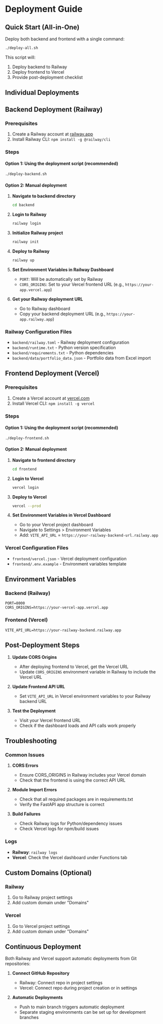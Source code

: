 # Deployment Guide

## Quick Start (All-in-One)

Deploy both backend and frontend with a single command:

```bash
./deploy-all.sh
```

This script will:
1. Deploy backend to Railway
2. Deploy frontend to Vercel
3. Provide post-deployment checklist

## Individual Deployments

## Backend Deployment (Railway)

### Prerequisites
1. Create a Railway account at [railway.app](https://railway.app)
2. Install Railway CLI: `npm install -g @railway/cli`

### Steps

#### Option 1: Using the deployment script (recommended)
```bash
./deploy-backend.sh
```

#### Option 2: Manual deployment
1. **Navigate to backend directory**
   ```bash
   cd backend
   ```

2. **Login to Railway**
   ```bash
   railway login
   ```

3. **Initialize Railway project**
   ```bash
   railway init
   ```

4. **Deploy to Railway**
   ```bash
   railway up
   ```

5. **Set Environment Variables in Railway Dashboard**
   - `PORT`: Will be automatically set by Railway
   - `CORS_ORIGINS`: Set to your Vercel frontend URL (e.g., `https://your-app.vercel.app`)

6. **Get your Railway deployment URL**
   - Go to Railway dashboard
   - Copy your backend deployment URL (e.g., `https://your-app.railway.app`)

### Railway Configuration Files
- `backend/railway.toml` - Railway deployment configuration
- `backend/runtime.txt` - Python version specification
- `backend/requirements.txt` - Python dependencies
- `backend/data/portfolio_data.json` - Portfolio data from Excel import

## Frontend Deployment (Vercel)

### Prerequisites
1. Create a Vercel account at [vercel.com](https://vercel.com)
2. Install Vercel CLI: `npm install -g vercel`

### Steps

#### Option 1: Using the deployment script (recommended)
```bash
./deploy-frontend.sh
```

#### Option 2: Manual deployment
1. **Navigate to frontend directory**
   ```bash
   cd frontend
   ```

2. **Login to Vercel**
   ```bash
   vercel login
   ```

3. **Deploy to Vercel**
   ```bash
   vercel --prod
   ```

4. **Set Environment Variables in Vercel Dashboard**
   - Go to your Vercel project dashboard
   - Navigate to Settings > Environment Variables
   - Add: `VITE_API_URL` = `https://your-railway-backend-url.railway.app`

### Vercel Configuration Files
- `frontend/vercel.json` - Vercel deployment configuration
- `frontend/.env.example` - Environment variables template

## Environment Variables

### Backend (Railway)
```env
PORT=8000
CORS_ORIGINS=https://your-vercel-app.vercel.app
```

### Frontend (Vercel)
```env
VITE_API_URL=https://your-railway-backend.railway.app
```

## Post-Deployment Steps

1. **Update CORS Origins**
   - After deploying frontend to Vercel, get the Vercel URL
   - Update `CORS_ORIGINS` environment variable in Railway to include the Vercel URL

2. **Update Frontend API URL**
   - Set `VITE_API_URL` in Vercel environment variables to your Railway backend URL

3. **Test the Deployment**
   - Visit your Vercel frontend URL
   - Check if the dashboard loads and API calls work properly

## Troubleshooting

### Common Issues

1. **CORS Errors**
   - Ensure CORS_ORIGINS in Railway includes your Vercel domain
   - Check that the frontend is using the correct API URL

2. **Module Import Errors**
   - Check that all required packages are in requirements.txt
   - Verify the FastAPI app structure is correct

3. **Build Failures**
   - Check Railway logs for Python/dependency issues
   - Check Vercel logs for npm/build issues

### Logs
- **Railway**: `railway logs`
- **Vercel**: Check the Vercel dashboard under Functions tab

## Custom Domains (Optional)

### Railway
1. Go to Railway project settings
2. Add custom domain under "Domains"

### Vercel
1. Go to Vercel project settings
2. Add custom domain under "Domains"

## Continuous Deployment

Both Railway and Vercel support automatic deployments from Git repositories:

1. **Connect GitHub Repository**
   - Railway: Connect repo in project settings
   - Vercel: Connect repo during project creation or in settings

2. **Automatic Deployments**
   - Push to main branch triggers automatic deployment
   - Separate staging environments can be set up for development branches
